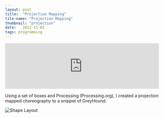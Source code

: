 ```yaml
---
layout: post
title:  "Projection Mapping"
tile-name: "Projection Mapping"
thumbnail: "projection"
date:   2012-11-01
tags: programming
---
```


<iframe width="100%" src="https://www.youtube.com/embed/7t88hFd7VqY" frameborder="0" allow="accelerometer; autoplay; encrypted-media; gyroscope; picture-in-picture" allowfullscreen></iframe>

Using a set of boxes and Processing (Processing.org), I created a projection mapped choreography to a snippet of GreyHound.

<div class="image-container">
<img src="../img/projectionMappingLayout.png" alt="Shape Layout" /></div>
